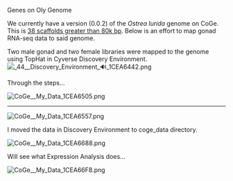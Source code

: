 Genes on Oly Genome

We currently have a version (0.0.2) of the _Ostrea lurida_ genome on CoGe. This is [38 scaffolds greater than 80k bp](https://genomevolution.org/coge/GenomeInfo.pl?gid=28863).  Below is an effort to map gonad RNA-seq data to said genome. 

Two male gonad and two female libraries were mapped to the genome using TopHat in Cyverse Discovery Environment. 
<img src="http://eagle.fish.washington.edu/cnidarian/skitch/_44__Discovery_Environment_🔊_1CEA6442.png" alt="_44__Discovery_Environment_🔊_1CEA6442.png"/>

Through the steps...

<img src="http://eagle.fish.washington.edu/cnidarian/skitch/CoGe__My_Data_1CEA6505.png" alt="CoGe__My_Data_1CEA6505.png"/>

---

<img src="http://eagle.fish.washington.edu/cnidarian/skitch/CoGe__My_Data_1CEA6557.png" alt="CoGe__My_Data_1CEA6557.png"/>

I moved the data in Discovery Environment to coge_data directory.

<img src="http://eagle.fish.washington.edu/cnidarian/skitch/CoGe__My_Data_1CEA6688.png" alt="CoGe__My_Data_1CEA6688.png"/>

Will see what Expression Analysis does...

<img src="http://eagle.fish.washington.edu/cnidarian/skitch/CoGe__My_Data_1CEA66F8.png" alt="CoGe__My_Data_1CEA66F8.png"/>

